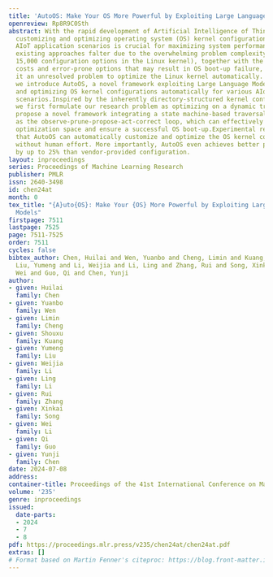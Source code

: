 ```yaml
---
title: 'AutoOS: Make Your OS More Powerful by Exploiting Large Language Models'
openreview: Rp8R9C0Sth
abstract: With the rapid development of Artificial Intelligence of Things (AIoT),
  customizing and optimizing operating system (OS) kernel configurations for various
  AIoT application scenarios is crucial for maximizing system performance. However,
  existing approaches falter due to the overwhelming problem complexity (i.e., over
  15,000 configuration options in the Linux kernel), together with the huge evaluation
  costs and error-prone options that may result in OS boot-up failure, which all make
  it an unresolved problem to optimize the Linux kernel automatically. In this paper,
  we introduce AutoOS, a novel framework exploiting Large Language Models for customizing
  and optimizing OS kernel configurations automatically for various AIoT application
  scenarios.Inspired by the inherently directory-structured kernel configuration process,
  we first formulate our research problem as optimizing on a dynamic tree. We then
  propose a novel framework integrating a state machine-based traversal algorithm
  as the observe-prune-propose-act-correct loop, which can effectively refine the
  optimization space and ensure a successful OS boot-up.Experimental results show
  that AutoOS can automatically customize and optimize the OS kernel configurations
  without human effort. More importantly, AutoOS even achieves better performance
  by up to 25% than vendor-provided configuration.
layout: inproceedings
series: Proceedings of Machine Learning Research
publisher: PMLR
issn: 2640-3498
id: chen24at
month: 0
tex_title: "{A}uto{OS}: Make Your {OS} More Powerful by Exploiting Large Language
  Models"
firstpage: 7511
lastpage: 7525
page: 7511-7525
order: 7511
cycles: false
bibtex_author: Chen, Huilai and Wen, Yuanbo and Cheng, Limin and Kuang, Shouxu and
  Liu, Yumeng and Li, Weijia and Li, Ling and Zhang, Rui and Song, Xinkai and Li,
  Wei and Guo, Qi and Chen, Yunji
author:
- given: Huilai
  family: Chen
- given: Yuanbo
  family: Wen
- given: Limin
  family: Cheng
- given: Shouxu
  family: Kuang
- given: Yumeng
  family: Liu
- given: Weijia
  family: Li
- given: Ling
  family: Li
- given: Rui
  family: Zhang
- given: Xinkai
  family: Song
- given: Wei
  family: Li
- given: Qi
  family: Guo
- given: Yunji
  family: Chen
date: 2024-07-08
address:
container-title: Proceedings of the 41st International Conference on Machine Learning
volume: '235'
genre: inproceedings
issued:
  date-parts:
  - 2024
  - 7
  - 8
pdf: https://proceedings.mlr.press/v235/chen24at/chen24at.pdf
extras: []
# Format based on Martin Fenner's citeproc: https://blog.front-matter.io/posts/citeproc-yaml-for-bibliographies/
---
```


